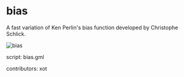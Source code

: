 bias
====

A fast variation of Ken Perlin's bias function developed by Christophe Schlick.

![bias](/images/bias1.png "bias")

script: bias.gml

contributors: xot
